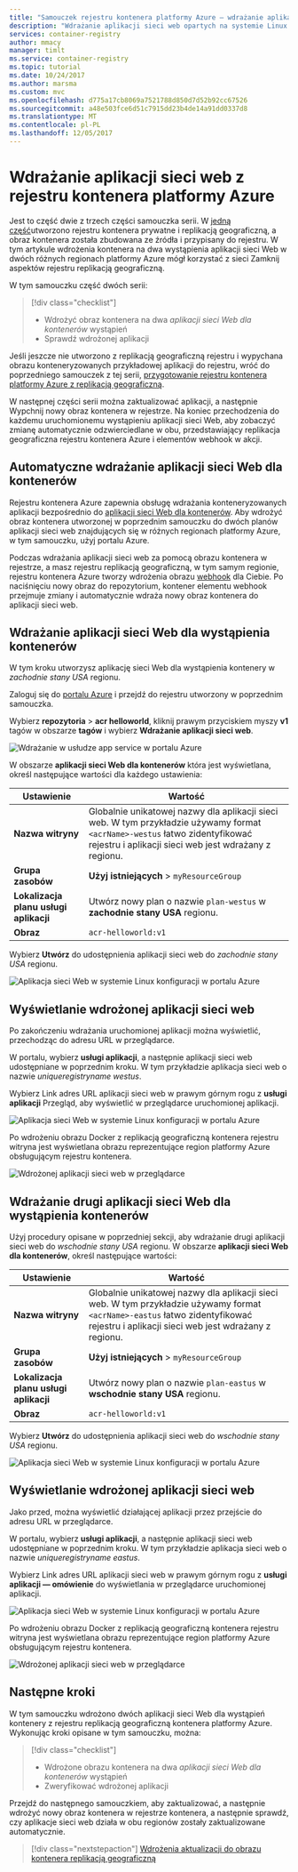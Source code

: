 ```yaml
---
title: "Samouczek rejestru kontenera platformy Azure — wdrażanie aplikacji sieci web z rejestru kontenera platformy Azure"
description: "Wdrażanie aplikacji sieci web opartych na systemie Linux przy użyciu obrazu kontenera z rejestru replikacją geograficzną kontenera platformy Azure. Dwa częścią serii, trzech części."
services: container-registry
author: mmacy
manager: timlt
ms.service: container-registry
ms.topic: tutorial
ms.date: 10/24/2017
ms.author: marsma
ms.custom: mvc
ms.openlocfilehash: d775a17cb8069a7521788d850d7d52b92cc67526
ms.sourcegitcommit: a48e503fce6d51c7915dd23b4de14a91dd0337d8
ms.translationtype: MT
ms.contentlocale: pl-PL
ms.lasthandoff: 12/05/2017
---
```

# <a name="deploy-web-app-from-azure-container-registry"></a>Wdrażanie aplikacji sieci web z rejestru kontenera platformy Azure

Jest to część dwie z trzech części samouczka serii. W [jedną część](container-registry-tutorial-prepare-registry.md)utworzono rejestru kontenera prywatne i replikacją geograficzną, a obraz kontenera została zbudowana ze źródła i przypisany do rejestru. W tym artykule wdrożenia kontenera na dwa wystąpienia aplikacji sieci Web w dwóch różnych regionach platformy Azure mógł korzystać z sieci Zamknij aspektów rejestru replikacją geograficzną.

W tym samouczku część dwóch serii:

> [!div class="checklist"]
> * Wdrożyć obraz kontenera na dwa *aplikacji sieci Web dla kontenerów* wystąpień
> * Sprawdź wdrożonej aplikacji

Jeśli jeszcze nie utworzono z replikacją geograficzną rejestru i wypychana obrazu konteneryzowanych przykładowej aplikacji do rejestru, wróć do poprzedniego samouczek z tej serii, [przygotowanie rejestru kontenera platformy Azure z replikacją geograficzną](container-registry-tutorial-prepare-registry.md).

W następnej części serii można zaktualizować aplikacji, a następnie Wypchnij nowy obraz kontenera w rejestrze. Na koniec przechodzenia do każdemu uruchomionemu wystąpieniu aplikacji sieci Web, aby zobaczyć zmianę automatycznie odzwierciedlane w obu, przedstawiający replikacja geograficzna rejestru kontenera Azure i elementów webhook w akcji.

## <a name="automatic-deployment-to-web-apps-for-containers"></a>Automatyczne wdrażanie aplikacji sieci Web dla kontenerów

Rejestru kontenera Azure zapewnia obsługę wdrażania konteneryzowanych aplikacji bezpośrednio do [aplikacji sieci Web dla kontenerów](../app-service/containers/index.yml). Aby wdrożyć obraz kontenera utworzonej w poprzednim samouczku do dwóch planów aplikacji sieci web znajdujących się w różnych regionach platformy Azure, w tym samouczku, użyj portalu Azure.

Podczas wdrażania aplikacji sieci web za pomocą obrazu kontenera w rejestrze, a masz rejestru replikacją geograficzną, w tym samym regionie, rejestru kontenera Azure tworzy wdrożenia obrazu [webhook](container-registry-webhook.md) dla Ciebie. Po naciśnięciu nowy obraz do repozytorium, kontener elementu webhook przejmuje zmiany i automatycznie wdraża nowy obraz kontenera do aplikacji sieci web.

## <a name="deploy-a-web-app-for-containers-instance"></a>Wdrażanie aplikacji sieci Web dla wystąpienia kontenerów

W tym kroku utworzysz aplikację sieci Web dla wystąpienia kontenery w *zachodnie stany USA* regionu.

Zaloguj się do [portalu Azure](https://portal.azure.com) i przejdź do rejestru utworzony w poprzednim samouczka.

Wybierz **repozytoria** > **acr helloworld**, kliknij prawym przyciskiem myszy **v1** tagów w obszarze **tagów** i wybierz **Wdrażanie aplikacji sieci web**.

![Wdrażanie w usłudze app service w portalu Azure][deploy-app-portal-01]

W obszarze **aplikacji sieci Web dla kontenerów** która jest wyświetlana, określ następujące wartości dla każdego ustawienia:

| Ustawienie | Wartość |
|---|---|
| **Nazwa witryny** | Globalnie unikatowej nazwy dla aplikacji sieci web. W tym przykładzie używamy format `<acrName>-westus` łatwo zidentyfikować rejestru i aplikacji sieci web jest wdrażany z regionu. |
| **Grupa zasobów** | **Użyj istniejących** > `myResourceGroup` |
| **Lokalizacja planu usługi aplikacji** | Utwórz nowy plan o nazwie `plan-westus` w **zachodnie stany USA** regionu. |
| **Obraz** | `acr-helloworld:v1`

Wybierz **Utwórz** do udostępnienia aplikacji sieci web do *zachodnie stany USA* regionu.

![Aplikacja sieci Web w systemie Linux konfiguracji w portalu Azure][deploy-app-portal-02]

## <a name="view-the-deployed-web-app"></a>Wyświetlanie wdrożonej aplikacji sieci web

Po zakończeniu wdrażania uruchomionej aplikacji można wyświetlić, przechodząc do adresu URL w przeglądarce.

W portalu, wybierz **usługi aplikacji**, a następnie aplikacji sieci web udostępniane w poprzednim kroku. W tym przykładzie aplikacja sieci web o nazwie *uniqueregistryname westus*.

Wybierz Link adres URL aplikacji sieci web w prawym górnym rogu z **usługi aplikacji** Przegląd, aby wyświetlić w przeglądarce uruchomionej aplikacji.

![Aplikacja sieci Web w systemie Linux konfiguracji w portalu Azure][deploy-app-portal-04]

Po wdrożeniu obrazu Docker z replikacją geograficzną kontenera rejestru witryna jest wyświetlana obrazu reprezentujące region platformy Azure obsługującym rejestru kontenera.

![Wdrożonej aplikacji sieci web w przeglądarce][deployed-app-westus]

## <a name="deploy-second-web-app-for-containers-instance"></a>Wdrażanie drugi aplikacji sieci Web dla wystąpienia kontenerów

Użyj procedury opisane w poprzedniej sekcji, aby wdrażanie drugi aplikacji sieci web do *wschodnie stany USA* regionu. W obszarze **aplikacji sieci Web dla kontenerów**, określ następujące wartości:

| Ustawienie | Wartość |
|---|---|
| **Nazwa witryny** | Globalnie unikatowej nazwy dla aplikacji sieci web. W tym przykładzie używamy format `<acrName>-eastus` łatwo zidentyfikować rejestru i aplikacji sieci web jest wdrażany z regionu. |
| **Grupa zasobów** | **Użyj istniejących** > `myResourceGroup` |
| **Lokalizacja planu usługi aplikacji** | Utwórz nowy plan o nazwie `plan-eastus` w **wschodnie stany USA** regionu. |
| **Obraz** | `acr-helloworld:v1`

Wybierz **Utwórz** do udostępnienia aplikacji sieci web do *wschodnie stany USA* regionu.

![Aplikacja sieci Web w systemie Linux konfiguracji w portalu Azure][deploy-app-portal-06]

## <a name="view-the-deployed-web-app"></a>Wyświetlanie wdrożonej aplikacji sieci web

Jako przed, można wyświetlić działającej aplikacji przez przejście do adresu URL w przeglądarce.

W portalu, wybierz **usługi aplikacji**, a następnie aplikacji sieci web udostępniane w poprzednim kroku. W tym przykładzie aplikacja sieci web o nazwie *uniqueregistryname eastus*.

Wybierz Link adres URL aplikacji sieci web w prawym górnym rogu z **usługi aplikacji — omówienie** do wyświetlania w przeglądarce uruchomionej aplikacji.

![Aplikacja sieci Web w systemie Linux konfiguracji w portalu Azure][deploy-app-portal-07]

Po wdrożeniu obrazu Docker z replikacją geograficzną kontenera rejestru witryna jest wyświetlana obrazu reprezentujące region platformy Azure obsługującym rejestru kontenera.

![Wdrożonej aplikacji sieci web w przeglądarce][deployed-app-eastus]

## <a name="next-steps"></a>Następne kroki

W tym samouczku wdrożono dwóch aplikacji sieci Web dla wystąpień kontenery z rejestru replikacją geograficzną kontenera platformy Azure. Wykonując kroki opisane w tym samouczku, można:

> [!div class="checklist"]
> * Wdrożone obrazu kontenera na dwa *aplikacji sieci Web dla kontenerów* wystąpień
> * Zweryfikować wdrożonej aplikacji

Przejdź do następnego samouczkiem, aby zaktualizować, a następnie wdrożyć nowy obraz kontenera w rejestrze kontenera, a następnie sprawdź, czy aplikacje sieci web działa w obu regionów zostały zaktualizowane automatycznie.

> [!div class="nextstepaction"]
> [Wdrożenia aktualizacji do obrazu kontenera replikacją geograficzną](./container-registry-tutorial-deploy-update.md)

<!-- IMAGES -->
[deploy-app-portal-01]: ./media/container-registry-tutorial-deploy-app/deploy-app-portal-01.png
[deploy-app-portal-02]: ./media/container-registry-tutorial-deploy-app/deploy-app-portal-02.png
[deploy-app-portal-03]: ./media/container-registry-tutorial-deploy-app/deploy-app-portal-03.png
[deploy-app-portal-04]: ./media/container-registry-tutorial-deploy-app/deploy-app-portal-04.png
[deploy-app-portal-05]: ./media/container-registry-tutorial-deploy-app/deploy-app-portal-05.png
[deploy-app-portal-06]: ./media/container-registry-tutorial-deploy-app/deploy-app-portal-06.png
[deploy-app-portal-07]: ./media/container-registry-tutorial-deploy-app/deploy-app-portal-07.png
[deployed-app-westus]: ./media/container-registry-tutorial-deploy-app/deployed-app-westus.png
[deployed-app-eastus]: ./media/container-registry-tutorial-deploy-app/deployed-app-eastus.png